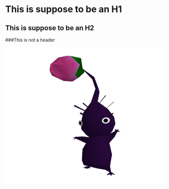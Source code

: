 # This is suppose to be an H1
## This is suppose to be an H2
###This is not a header

![Image of a Purple Pikmin](https://github.com/dylancordoni/skills-communicate-using-markdown/blob/main/purplepikmin.png)
